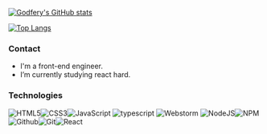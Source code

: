 [![Godfery's GitHub stats](https://github-readme-stats.vercel.app/api?username=000602&show_icons=true&hide_border=true)](https://github.com/000602)

[![Top Langs](https://github-readme-stats.vercel.app/api/top-langs/?username=000602&layout=compact&hide_border=true)](https://github.com/000602)

### Contact
- I'm a front-end engineer.
- I’m currently studying react hard.

### Technologies

![HTML5](https://img.icons8.com/color/30/html-5.png)![CSS3](https://img.icons8.com/color/30/css3.png)![JavaScript](https://img.icons8.com/color/30/javascript.png)
![typescript](https://user-images.githubusercontent.com/15609339/118394118-4cbfd000-b675-11eb-96f2-dcf301b77c96.png)
![Webstorm](https://user-images.githubusercontent.com/15609339/118394116-4b8ea300-b675-11eb-9f6c-31dfd0e3ee5e.png)
![NodeJS](https://img.icons8.com/color/30/nodejs.png)![NPM](https://img.icons8.com/color/30/npm.png)![Github](https://img.icons8.com/material-outlined/30/github.png)![Git](https://img.icons8.com/color/30/git.png)![React](https://img.icons8.com/color/30/react-native.png)
